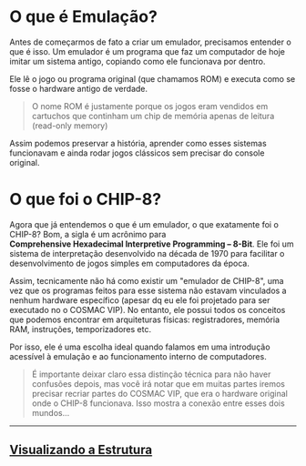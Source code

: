
# O que é Emulação?

Antes de começarmos de fato a criar um emulador, precisamos entender o que é isso.
Um emulador é um programa que faz um computador de hoje imitar um sistema antigo, copiando como ele funcionava por dentro.

Ele lê o jogo ou programa original (que chamamos ROM) e executa como se fosse o hardware antigo de verdade.

> O nome ROM é justamente porque os jogos eram vendidos em cartuchos que continham um chip de memória apenas de leitura (read-only memory) 

Assim podemos preservar a história, aprender como esses sistemas funcionavam e ainda rodar jogos clássicos sem precisar do console original.

# O que foi o CHIP-8?
Agora que já entendemos o que é um emulador, o que exatamente foi o CHIP-8? Bom, a sigla é um acrônimo para  **Comprehensive Hexadecimal Interpretive Programming – 8-Bit**. Ele foi um sistema de interpretação desenvolvido na década de 1970 para facilitar o desenvolvimento de jogos simples em computadores da época.

Assim, tecnicamente não há como existir um "emulador de CHIP-8", uma vez que os programas feitos para esse sistema não estavam vinculados a nenhum hardware específico (apesar dq eu ele foi projetado para ser executado no o COSMAC VIP). No entanto, ele possui todos os conceitos que podemos encontrar em arquiteturas físicas: registradores, memória RAM, instruções, temporizadores etc.

Por isso, ele é uma escolha ideal quando falamos em uma introdução acessível à emulação e ao funcionamento interno de computadores. 

> É importante deixar claro essa distinção técnica para não haver confusões depois, mas você irá notar que em muitas partes iremos precisar recriar partes do COSMAC VIP, que era o hardware original onde o CHIP-8 funcionava. Isso mostra a conexão entre esses dois mundos...

---
## [Visualizando a Estrutura](../2-Arquitetura/Arquitetura.md)